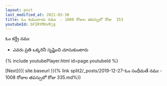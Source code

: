 ```yaml
---
layout: post
last_modified_at: 2021-03-30
title: ఓం కుముదాయ నమః  - 1008 రోజుల తపస్సులో రోజు  353
youtubeId: bFIRYMUvRjg
---
```

 
 
 ఓం కర్త్రే నమః  
 
 -  ఎవరు ప్రతి ఒక్కరినీ సృష్టించి చూసుకుంటారు 
 
  
 
  
 
 
 
 
 
 


{% include youtubePlayer.html id=page.youtubeId %}
 
[Next]({{ site.baseurl }}{% link  split2/_posts/2019-12-27-ఓం సంధీమతే నమః  - 1008 రోజుల తపస్సులో రోజు  335.md%})
 
